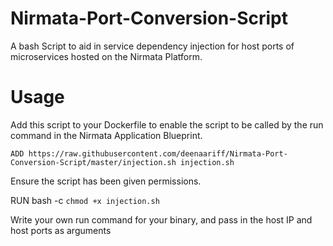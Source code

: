 # Nirmata-Port-Conversion-Script
A bash Script to aid in service dependency injection for host ports of microservices hosted on the Nirmata Platform. 

# Usage

Add this script to your Dockerfile to enable the script to be called by the run command in the Nirmata Application Blueprint.

 `ADD https://raw.githubusercontent.com/deenaariff/Nirmata-Port-Conversion-Script/master/injection.sh injection.sh`

Ensure the script has been given permissions.

RUN bash -c `chmod +x injection.sh`

Write your own run command for your binary, and pass in the host IP and host ports as arguments


